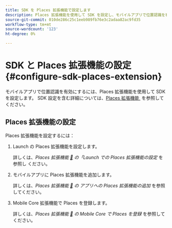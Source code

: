 ```yaml
---
title: SDK を Places 拡張機能で設定します
description: Places 拡張機能を使用して SDK を設定し、モバイルアプリで位置認識を有効にできます。
source-git-commit: 010de286c25c1eeb989fb76e3c2adaa82ac9fd35
workflow-type: tm+mt
source-wordcount: '123'
ht-degree: 0%

---
```



# SDK と Places 拡張機能の設定 {#configure-sdk-places-extension}

モバイルアプリで位置認識を有効にするには、Places 拡張機能を使用して SDK を設定します。 SDK 設定を含む詳細については、[Places 拡張機能 &#x200B;](/help/places-ext-aep-sdks/places-extension/places-extension.md) を参照してください。

## Places 拡張機能の設定

Places 拡張機能を設定するには：

1. Launch の Places 拡張機能を設定します。

   詳しくは、*Places 拡張機能 [&#128279;](/help/places-ext-aep-sdks/places-extension/places-extension.md) の「Launch での Places 拡張機能の設定* を参照し  ください。

1. モバイルアプリに Places 拡張機能を追加します。

   詳しくは、*Places 拡張機能 [&#128279;](/help/places-ext-aep-sdks/places-extension/places-extension.md) の  アプリへの Places 拡張機能の追加* を参照してください。

1. Mobile Core 拡張機能で Places を登録します。

   詳しくは、*Places 拡張機能 [&#128279;](/help/places-ext-aep-sdks/places-extension/places-extension.md) の Mobile Core で Places を登録* を参照してください。
